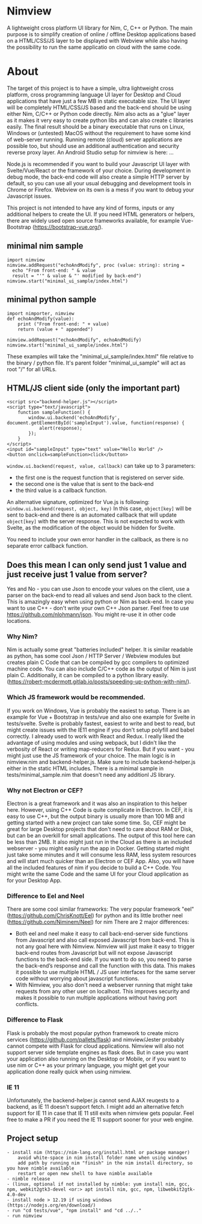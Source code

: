 # Nimview
A lightweight cross platform UI library for Nim, C, C++ or Python. The main purpose is to simplify creation of online / offline Desktop applications based on a HTML/CSS/JS layer to be displayed with Webview while also having the possibility to run the same applicatio on cloud with the same code.

# About

The target of this project is to have a simple, ultra lightweight cross platform, cross programming language UI layer for Desktop and Cloud applications that have just a few MB in static executable size. 
The UI layer will be completely HTML/CSS/JS based and the back-end should be using either Nim, C/C++ or Python code directly. 
Nim also acts as a "glue" layer as it makes it very easy to create python libs and can also create c libraries easily. 
The final result should be a binary executable that runs on Linux, Windows or (untested) MacOS  without the requirement to have some kind of web-server running. 
Running remote (cloud) server applications are possible too, but should use an additional authentication and security reverse proxy layer. An Android Studio setup for nimview is here: ...

Node.js is recommended if you want to build your Javascript UI layer with Svelte/Vue/React or the framework of your choice.
During development in debug mode, the back-end code will also create a simple HTTP server by default, so you can use all your usual debugging and development tools in Chrome or Firefox. 
Webview on its own is a mess if you want to debug your Javascript issues.

This project is not intended to have any kind of forms, inputs or any additional helpers to create the UI. 
If you need HTML generators or helpers, there are widely used open source frameworks available, for example Vue-Bootstrap (https://bootstrap-vue.org/).

## minimal nim sample
```
import nimview
nimview.addRequest("echoAndModify", proc (value: string): string =
  echo "From front-end: " & value
  result = "'" & value & "' modified by back-end")
nimview.start("minimal_ui_sample/index.html")
```
## minimal python sample
```
import nimporter, nimview
def echoAndModify(value):
    print ("From front-end: " + value)
    return (value + " appended")

nimview.addRequest("echoAndModify", echoAndModify)
nimview.start("minimal_ui_sample/index.html")
```

These examples will take the "minimal_ui_sample/index.html" file relative to the binary / python file.
It's parent folder "minimal_ui_sample" will act as root "/" for all URLs.

## HTML/JS client side (only the important part)
```
<script src="backend-helper.js"></script>
<script type="text/javascript">
    function sampleFunction() {
        window.ui.backend('echoAndModify', document.getElementById('sampleInput').value, function(response) { 
            alert(response); 
        });
    }
</script>
<input id="sampleInput" type="text" value="Hello World" />
<button onclick=sampleFunction>click</button>
```

`window.ui.backend(request, value, callback)` can take up to 3 parameters:
- the first one is the request function that is registered on server side.
- the second one is the value that is sent to the back-end
- the third value is a callback function.
 
An alternative signature, optimized for Vue.js is following:
`window.ui.backend(request, object, key)`
In this case, `object[key]` will be sent to back-end and there is an automated callback that will update `object[key]` with the server response. 
This is not expected to work with Svelte, as the modification of the object would be hidden for Svelte.

You need to include your own error handler in the callback, as there is no separate error callback function.

## Does this mean I can only send just 1 value and just receive just 1 value from server?
Yes and No - you can use Json to encode your values on the client, use a parser on the back-end to read all values and send Json back to the client. This is amazingly easy when using python or Nim as back-end. 
In case you want to use C++ - don't write your own C++ Json parser. Feel free to use https://github.com/nlohmann/json. You might re-use it in other code locations.

### Why Nim?
Nim is actually some great "batteries included" helper. It is similar readable as python, has some cool Json / HTTP Server / Webview modules but creates plain C Code that can be compiled by gcc compilers to optimized machine code. 
You can also include C/C++ code as the output of Nim is just plain C. Additionally, it can be compiled to a python library easily. (https://robert-mcdermott.gitlab.io/posts/speeding-up-python-with-nim/).

### Which JS framework would be recommended.
If you work on Windows, Vue is probably the easiest to setup. There is an example for Vue + Bootstrap in tests/vue and also one example for Svelte in tests/svelte.
Svelte is probably fastest, easiest to write and best to read, but might create issues with the IE11 engine if you don't setup polyfill and babel correctly.
I already used to work with React and Redux. I really liked the advantage of using modules and using webpack, but I didn't like the verbosity of React or writing map-reducers for Redux. But if you want - you might just use the JS framework of your choice.
The main logic is in nimview.nim and backend-helper.js. Make sure to include backend-helper.js either in the static HTML includes. There is a minimal sample in tests/minimal_sample.nim that doesn't need any additionl JS library. 

### Why not Electron or CEF?
Electron is a great framework and it was also an inspiration to this helper here. However, using C++ Code is quite complicate in Electron. In CEF, it is easy to use C++, but the output binary is usually more than 100 MB and getting started with a new project can take some time. So, CEF might be great for large Desktop projects that don't need to care about RAM or Disk, but can be an overkill for small applications.
The output of this tool here can be less than 2MB. It also might just run in the Cloud as there is an included webserver - you might easily run the app in Docker. Getting started might just take some minutes and it will consume less RAM, less system resources and will start much quicker than an Electron or CEF App.
Also, you will have all the included features of nim if you decide to build a C++ Code. You might write the same Code and the same UI for your Cloud application as for your Desktop App.

### Difference to Eel and Neel
There are some cool similar frameworks: The very popular framework "eel" (https://github.com/ChrisKnott/Eel) for python and its little brother neel (https://github.com/Niminem/Neel) for nim
There are 2 major differences: 
- Both eel and neel make it easy to call back-end-server side functions from Javascript and also call exposed Javascript from back-end. This is not any goal here with Nimview. 
  Nimview will just make it easy to trigger back-end routes from Javascript but will not expose Javascript functions to the back-end side. 
  If you want to do so, you need to parse the back-end’s response and call the function with this data. This makes it possible to use multiple HTML / JS user interfaces for the same server code without worrying about javascript functions.
- With Nimview, you also don't need a webserver running that might take requests from any other user on localhost. This improves security and makes it possible to run multiple applications without having port conflicts.

### Difference to Flask
Flask is probably the most popular python framework to create micro services (https://github.com/pallets/flask) and nimview/Jester probably cannot compete with Flask for cloud applications. 
Nimview will also not support server side template engines as flask does. But in case you want your application also running on the Desktop or Mobile, or if you want to use nim or C++ as your primary language, you might get get your application done really quick when using nimview.

### IE 11 
Unfortunately, the backend-helper.js cannot send AJAX reuqests to a backend, as IE 11 doesn't support fetch. I might add an alternative fetch support for IE 11 in case that IE 11 still exits when nimview gets popular. 
Feel free to make a PR if you need the IE 11 support sooner for your web engine.

## Project setup
```
- install nim (https://nim-lang.org/install.html or package manager)
    avoid white-space in nim install folder name when using windows
    add path by running nim "finish" in the nim install directory, so you have nimble available
    restart or open new shell to have nimble available
- nimble release
- (linux, optional if not installed by nimble: yum install nim, gcc, npm, webkit2gtk3-devel <or:> apt install nim, gcc, npm, libwebkit2gtk-4.0-dev
- install node > 12.19 if using windows  (https://nodejs.org/en/download/)
- run "cd tests/vue", "npm install" and "cd ../.." 
- run nimview
```

